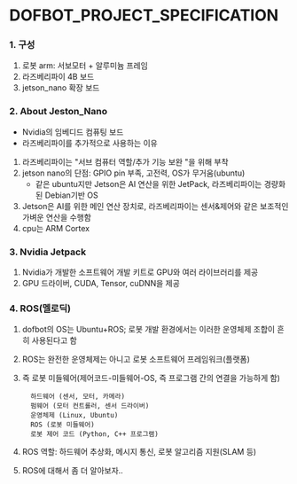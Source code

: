 # DOFBOT_PROJECT_SPECIFICATION

### 1. 구성
1. 로봇 arm: 서보모터 + 알루미늄 프레임
2. 라즈베리파이 4B 보드
3. jetson_nano 확장 보드

### 2. About Jeston_Nano
* Nvidia의 임베디드 컴퓨팅 보드
* 라즈베리파이를 추가적으로 사용하는 이유
1. 라즈베리파이는 "서브 컴퓨터 역할/추가 기능 보완 "을 위해 부착
2. jetson nano의 단점: GPIO pin 부족, 고전력, OS가 무거움(ubuntu)
   + 같은 ubuntu지만 Jetson은 AI 연산을 위한 JetPack, 라즈베리파이는 경량화된 Debian기반 OS
3. Jetson은 AI를 위한 메인 연산 장치로, 라즈베리파이는 센서&제어와 같은 보조적인 가벼운 연산을 수행함
4. cpu는 ARM Cortex

### 3. Nvidia Jetpack
1. Nvidia가 개발한 소프트웨어 개발 키트로 GPU와 여러 라이브러리를 제공
2. GPU 드라이버, CUDA, Tensor, cuDNN을 제공

### 4. ROS(멜로딕)
1. dofbot의 OS는 Ubuntu+ROS; 로봇 개발 환경에서는 이러한 운영체제 조합이 흔히 사용된다고 함
2. ROS는 완전한 운영체제는 아니고 로봇 소프트웨어 프레임워크(플랫폼)
3. 즉 로봇 미들웨어(제어코드-미들웨어-OS, 즉 프로그램 간의 연결을 가능하게 함)

         하드웨어 (센서, 모터, 카메라)
         펌웨어 (모터 컨트롤러, 센서 드라이버)
         운영체제 (Linux, Ubuntu)
         ROS (로봇 미들웨어)
         로봇 제어 코드 (Python, C++ 프로그램)

5. ROS 역할: 하드웨어 추상화, 메시지 통신, 로봇 알고리즘 지원(SLAM 등)
6. ROS에 대해서 좀 더 알아보자..
